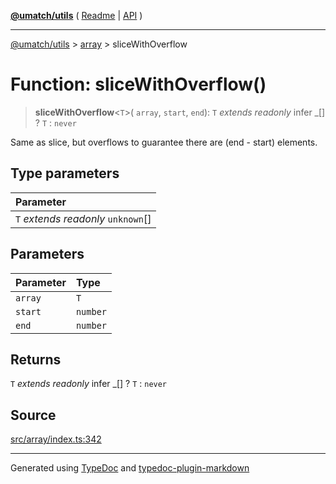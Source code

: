 [**@umatch/utils**](../../README.md) ( [Readme](../../README.md) \| [API](../../API.md) )

---

[@umatch/utils](../../API.md) > [array](../README.md) > sliceWithOverflow

# Function: sliceWithOverflow()

> **sliceWithOverflow**\<`T`\>(
> `array`,
> `start`,
> `end`): `T` _extends_ _readonly_ infer \_[] ? `T` : `never`

Same as slice, but overflows to guarantee there are (end - start) elements.

## Type parameters

| Parameter                            |
| :----------------------------------- |
| `T` _extends_ _readonly_ `unknown`[] |

## Parameters

| Parameter | Type     |
| :-------- | :------- |
| `array`   | `T`      |
| `start`   | `number` |
| `end`     | `number` |

## Returns

`T` _extends_ _readonly_ infer \_[] ? `T` : `never`

## Source

[src/array/index.ts:342](https://github.com/umatch-oficial/utils/blob/a4be831/src/array/index.ts#L342)

---

Generated using [TypeDoc](https://typedoc.org/) and [typedoc-plugin-markdown](https://www.npmjs.com/package/typedoc-plugin-markdown)
